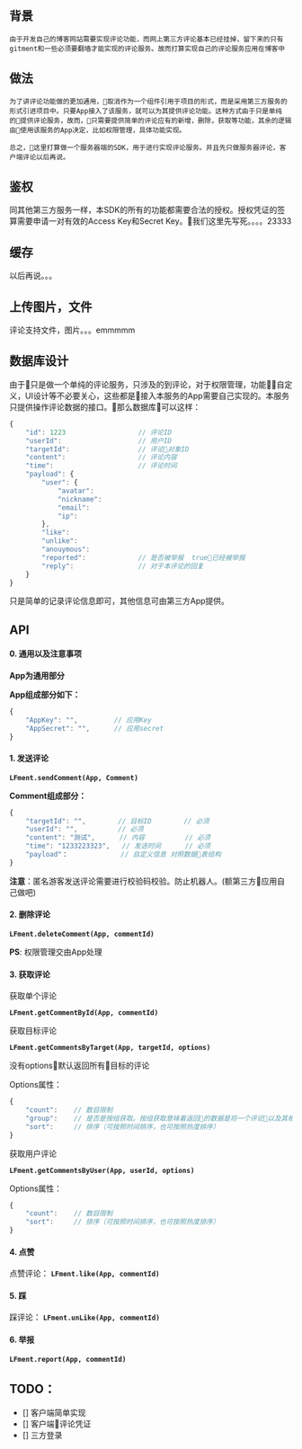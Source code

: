 
## 背景

    由于开发自己的博客网站需要实现评论功能，而网上第三方评论基本已经挂掉，留下来的只有gitment和一些必须要翻墙才能实现的评论服务。故而打算实现自己的评论服务应用在博客中

## 做法

    为了讲评论功能做的更加通用，取消作为一个组件引用于项目的形式，而是采用第三方服务的形式引进项目中。只要App接入了该服务，就可以为其提供评论功能。这种方式由于只是单纯的提供评论服务，故而，只需要提供简单的评论应有的新增，删除，获取等功能，其余的逻辑由使用该服务的App决定，比如权限管理，具体功能实现。

    总之，这里打算做一个服务器端的SDK，用于进行实现评论服务。并且先只做服务器评论，客户端评论以后再说。

## 鉴权

同其他第三方服务一样，本SDK的所有的功能都需要合法的授权。授权凭证的签算需要申请一对有效的Access Key和Secret Key。我们这里先写死。。。。23333

## 缓存

以后再说。。。

## 上传图片，文件

评论支持文件，图片。。。emmmmm

## 数据库设计

由于只是做一个单纯的评论服务，只涉及的到评论，对于权限管理，功能自定义，UI设计等不必要关心，这些都是接入本服务的App需要自己实现的。本服务只提供操作评论数据的接口。那么数据库可以这样：

```javascript
{
    "id": 1223                  // 评论ID
    "userId":                   // 用户ID
    "targetId":                 // 评论对象ID
    "content":                  // 评论内容
    "time":                     // 评论时间
    "payload": {
        "user": {
            "avatar":
            "nickname":
            "email":
            "ip":
        },
        "like":
        "unlike":
        "anouymous":
        "reported":             // 是否被举报  true已经被举报
        "reply":                // 对于本评论的回复
    }
}
```

只是简单的记录评论信息即可，其他信息可由第三方App提供。

## API 

#### 0. 通用以及注意事项

**App为通用部分**

**App组成部分如下：**

```javascript
{
    "AppKey": "",         // 应用Key
    "AppSecret": "",      // 应用secret
}
```

#### 1. 发送评论

**`LFment.sendComment(App, Comment)`**

**Comment组成部分：**

```javascript
{
    "targetId": "",        // 目标ID        // 必须
    "userId": "",          // 必须     
    "content": "测试",      // 内容          // 必须
    "time": "1233223323",   // 发送时间      // 必须
    "payload"：             // 自定义信息 对照数据表结构
}
```

**注意**：匿名游客发送评论需要进行校验码校验。防止机器人。(额第三方应用自己做吧)

#### 2. 删除评论

**`LFment.deleteComment(App, commentId)`**

**PS**: 权限管理交由App处理

#### 3. 获取评论

获取单个评论

**`LFment.getCommentById(App, commentId)`**

获取目标评论

**`LFment.getCommentsByTarget(App, targetId, options)`**

没有options默认返回所有目标的评论

Options属性：

```javascript
{
    "count":    // 数目限制
    "group":    // 是否是按组获取。按组获取意味着返回的数据是将一个评论以及其相关评论一起返回
    "sort":     // 排序（可按照时间排序，也可按照热度排序）
}
```

获取用户评论

**`LFment.getCommentsByUser(App, userId, options)`**

Options属性：

```javascript
{
    "count":    // 数目限制
    "sort":     // 排序（可按照时间排序，也可按照热度排序）
}
```



#### 4. 点赞

点赞评论： **`LFment.like(App, commentId)`**

<!-- 点赞文章： **`LFment.Like(App, articleId)`** -->

#### 5. 踩

踩评论： **`LFment.unLike(App, commentId)`**

<!-- 踩文章： **`LFment.UnLike(App, articleId)`** -->

#### 6. 举报

**`LFment.report(App, commentId)`**

<!-- #### 10. 屏蔽用户

屏蔽方式有昵称，邮箱，ip。可设置屏蔽时间。支持正则。

**`LFment.shield(App, target)`**

target字段：

```javascript
{
    "email": "",                // 根据邮箱
    "ip": "",                   // 根据ip
    "nickname": "",             // 根据昵称屏蔽
    "startTime": "",            // 屏蔽开始时间
    "endTime": "",              // 屏蔽结束时间
    "timeLength": ""            // 屏蔽时长， -1表示无限期
}
``` -->

<!-- **PS**:只有站主有这权限,因为会校验token -->

<!-- #### 11. 邮件订阅

订阅邮件，分为三种情况，一种是文章变化邮件通知，一种是评论变化邮件通知， 一种是和自己有关的评论变化邮件通知

**`LFment.subscribe(App, options)`**

options字段：

```javascript
{
    "article": false,           // 文章变化通知（这里只能知道文章是否删除等消息，无法知道文章是否更改）
    "aboutMe": false,           // 关于自己评论变化通知
    "comments": false           // 评论变化通知
}
``` -->

## TODO： 

- [] 客户端简单实现
- [] 客户端评论凭证
- [] 三方登录